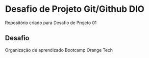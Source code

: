 # Desafio de Projeto Git/Github DIO
Repositório criado para  Desafio de Projeto 01

## Desafio
Organização de aprendizado Bootcamp Orange Tech



